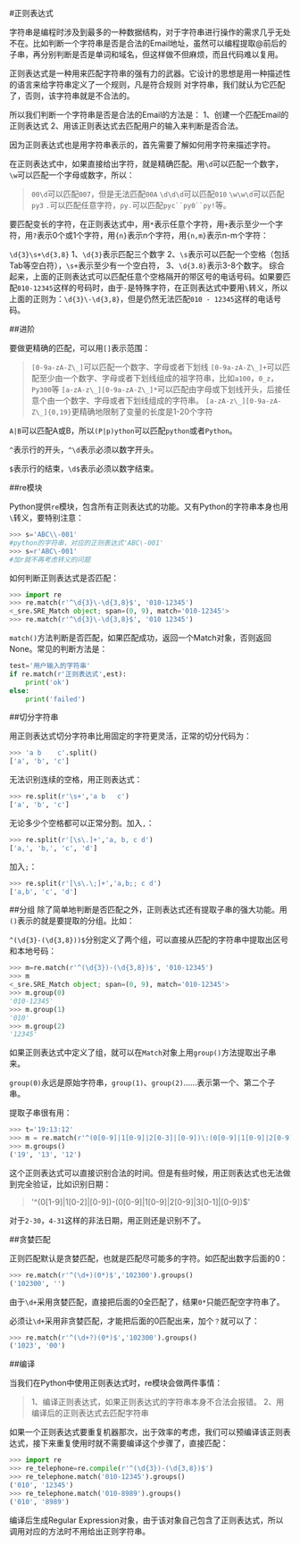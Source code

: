#正则表达式

字符串是编程时涉及到最多的一种数据结构，对于字符串进行操作的需求几乎无处不在。比如判断一个字符串是否是合法的Email地址，虽然可以编程提取@前后的子串，再分别判断是否是单词和域名，但这样做不但麻烦，而且代码难以复用。

正则表达式是一种用来匹配字符串的强有力的武器。它设计的思想是用一种描述性的语言来给字符串定义了一个规则，凡是符合规则 对字符串，我们就认为它匹配了，否则，该字符串就是不合法的。

所以我们判断一个字符串是否是合法的Email的方法是：
1、创建一个匹配Email的正则表达式
2、用该正则表达式去匹配用户的输入来判断是否合法。

因为正则表达式也是用字符串表示的，首先需要了解如何用字符来描述字符。

在正则表达式中，如果直接给出字符，就是精确匹配。用`\d`可以匹配一个数字，`\w`可以匹配一个字母或数字，所以：
>`00\d`可以匹配`007`，但是无法匹配`00A`
>`\d\d\d`可以匹配`010`
>`\w\w\d`可以匹配`py3`
>`.`可以匹配任意字符，`py.`可以匹配`pyc``py0``py!`等。

要匹配变长的字符，在正则表达式中，用`*`表示任意个字符，用`+`表示至少一个字符，用`?`表示0个或1个字符，用`{n}`表示n个字符，用`{n,m}`表示n-m个字符：

`\d{3}\s+\d{3,8}`
1、`\d{3}`表示匹配三个数字
2、`\s`表示可以匹配一个空格（包括Tab等空白符），`\s+`表示至少有一个空白符，
3、`\d{3.8}`表示3-8个数字。
综合起来，上面的正则表达式可以匹配任意个空格隔开的带区号的电话号码。如果要匹配`010-12345`这样的号码时，由于`-`是特殊字符，在正则表达式中要用`\`转义，所以上面的正则为：`\d{3}\-\d{3,8}`，但是仍然无法匹配`010 - 12345`这样的电话号码。

##进阶

要做更精确的匹配，可以用`[]`表示范围：
>`[0-9a-zA-Z\_]`可以匹配一个数字、字母或者下划线
>`[0-9a-zA-Z\_]+`可以匹配至少由一个数字、字母或者下划线组成的祖字符串，比如`a100`，`0_z`，`Py300`等
>`[a-zA-z\_][0-9a-zA-Z\_]*`可以匹配由字母或下划线开头，后接任意个由一个数字、字母或者下划线组成的字符串。
>`[a-zA-z\_][0-9a-zA-Z\_]{0,19}`更精确地限制了变量的长度是1-20个字符

`A|B`可以匹配A或B，所以`(P|p)ython`可以匹配`python`或者`Python`。

`^`表示行的开头，`^\d`表示必须以数字开头。

`$`表示行的结束，`\d$`表示必须以数字结束。

##re模块

Python提供`re`模块，包含所有正则表达式的功能。又有Python的字符串本身也用`\`转义，要特别注意：
```python
>>> s='ABC\\-001'
#python的字符串，对应的正则表达式'ABC\-001'
>>> s=r'ABC\-001'
#加r就不再考虑转义的问题
```
如何判断正则表达式是否匹配：
```python
>>> import re
>>> re.match(r'^\d{3}\-\d{3,8}$', '010-12345')
<_sre.SRE_Match object; span=(0, 9), match='010-12345'>
>>> re.match(r'^\d{3}\-\d{3,8}$', '010 12345')
```

`match()`方法判断是否匹配，如果匹配成功，返回一个Match对象，否则返回None。常见的判断方法是：
```python
test='用户输入的字符串'
if re.match(r'正则表达式',est):
	print('ok')
else:
	print('failed')
```

##切分字符串

用正则表达式切分字符串比用固定的字符更灵活，正常的切分代码为：
```python
>>> 'a b    c'.split()
['a', 'b', 'c']
```
无法识别连续的空格，用正则表达式：
```python
>>> re.split(r'\s+','a b   c')
['a', 'b', 'c']
```
无论多少个空格都可以正常分割。加入`,`：
```python
>>> re.split(r'[\s\.]+','a, b, c d')
['a,', 'b,', 'c', 'd']
```
加入`;`：
```python
>>> re.split(r'[\s\.\;]+','a,b;; c d')
['a,b', 'c', 'd']
```

##分组
除了简单地判断是否匹配之外，正则表达式还有提取子串的强大功能。用`()`表示的就是要提取的分组。比如：

`^(\d{3}-(\d{3,8}))$`分别定义了两个组，可以直接从匹配的字符串中提取出区号和本地号码：
```python
>>> m=re.match(r'^(\d{3})-(\d{3,8})$', '010-12345')
>>> m
<_sre.SRE_Match object; span=(0, 9), match='010-12345'>
>>> m.group(0)
'010-12345'
>>> m.group(1)
'010'
>>> m.group(2)
'12345'
```

如果正则表达式中定义了组，就可以在`Match`对象上用`group()`方法提取出子串来。

`group(0)`永远是原始字符串，`group(1)`、`group(2)`......表示第一个、第二个子串。

提取子串很有用：
```python
>>> t='19:13:12'
>>> m = re.match(r'^(0[0-9]|1[0-9]|2[0-3]|[0-9])\:(0[0-9]|1[0-9]|2[0-9]|3[0-9]|4[0-9]|5[0-9]|[0-9])\:(0[0-9]|1[0-9]|2[0-9]|3[0-9]|4[0-9]|5[0-9]|[0-9])$', t)
>>> m.groups()
('19', '13', '12')
```
这个正则表达式可以直接识别合法的时间。但是有些时候，用正则表达式也无法做到完全验证，比如识别日期：
>'^(0[1-9]|1[0-2]|[0-9])-(0[0-9]|1[0-9]|2[0-9]|3[0-1]|[0-9])$'

对于`2-30`，`4-31`这样的非法日期，用正则还是识别不了。

##贪婪匹配

正则匹配默认是贪婪匹配，也就是匹配尽可能多的字符。如匹配出数字后面的0：
```python
>>> re.match(r'^(\d+)(0*)$','102300').groups()
('102300', '')
```

由于`\d+`采用贪婪匹配，直接把后面的0全匹配了，结果`0*`只能匹配空字符串了。

必须让`\d+`采用非贪婪匹配，才能把后面的0匹配出来，加个`？`就可以了：
```python
>>> re.match(r'^(\d+?)(0*)$','102300').groups()
('1023', '00')
```

##编译

当我们在Python中使用正则表达式时，re模块会做两件事情：
>1、编译正则表达式，如果正则表达式的字符串本身不合法会报错。
>2、用编译后的正则表达式去匹配字符串

如果一个正则表达式要重复机器那次，出于效率的考虑，我们可以预编译该正则表达式，接下来重复使用时就不需要编译这个步骤了，直接匹配：
```python
>>> import re
>>> re_telephone=re.compile(r'^(\d{3})-(\d{3,8})$')
>>> re_telephone.match('010-12345').groups()
('010', '12345')
>>> re_telephone.match('010-8989').groups()
('010', '8989')
```
编译后生成Regular Expression对象，由于该对象自己包含了正则表达式，所以调用对应的方法时不用给出正则字符串。

